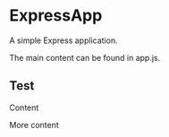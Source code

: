 # ExpressApp

A simple Express application.

The main content can be found in app.js.

## Test

Content

More content

